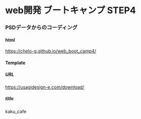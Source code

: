 # web開発 ブートキャンプ STEP4
### PSDデータからのコーディング



#### html

https://chelo-g.github.io/web_boot_camp4/



#### Template

##### URL

https://usagidesign-e.com/download/

##### title

kaku_cafe